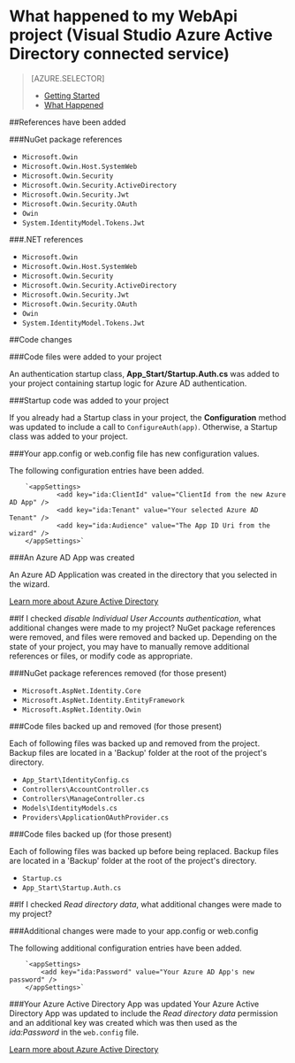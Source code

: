 <properties
	pageTitle="What happened to my WebApi project (Visual Studio Azure Active Directory connected service) | Microsoft Azure "
	description="Describes what happens to your MVC project WebApi you connect to Azure AD by using Visual Studio"
  services="active-directory"
	documentationCenter=""
	authors="TomArcher"
	manager="douge"
	editor=""/>

<tags
	ms.service="active-directory"
	ms.workload="web"
	ms.tgt_pltfrm="vs-what-happened"
	ms.devlang="na"
	ms.topic="article"
	ms.date="12/18/2015"
	ms.author="tarcher"/>

# What happened to my WebApi project (Visual Studio Azure Active Directory connected service)

> [AZURE.SELECTOR]
> - [Getting Started](vs-active-directory-webapi-getting-started.md)
> - [What Happened](vs-active-directory-webapi-what-happened.md)

##References have been added

###NuGet package references

- `Microsoft.Owin`
- `Microsoft.Owin.Host.SystemWeb`
- `Microsoft.Owin.Security`
- `Microsoft.Owin.Security.ActiveDirectory`
- `Microsoft.Owin.Security.Jwt`
- `Microsoft.Owin.Security.OAuth`
- `Owin`
- `System.IdentityModel.Tokens.Jwt`

###.NET references

- `Microsoft.Owin`
- `Microsoft.Owin.Host.SystemWeb`
- `Microsoft.Owin.Security`
- `Microsoft.Owin.Security.ActiveDirectory`
- `Microsoft.Owin.Security.Jwt`
- `Microsoft.Owin.Security.OAuth`
- `Owin`
- `System.IdentityModel.Tokens.Jwt`

##Code changes

###Code files were added to your project

An authentication startup class, **App_Start/Startup.Auth.cs** was added to your project containing startup logic for Azure AD authentication.

###Startup code was added to your project

If you already had a Startup class in your project, the **Configuration** method was updated to include a call to `ConfigureAuth(app)`. Otherwise, a Startup class was added to your project.


###Your app.config or web.config file has new configuration values.

The following configuration entries have been added.
```
	`<appSettings>
    		<add key="ida:ClientId" value="ClientId from the new Azure AD App" />
    		<add key="ida:Tenant" value="Your selected Azure AD Tenant" />
    		<add key="ida:Audience" value="The App ID Uri from the wizard" />
	</appSettings>`
```

###An Azure AD App was created

An Azure AD Application was created in the directory that you selected in the wizard.

[Learn more about Azure Active Directory](https://azure.microsoft.com/services/active-directory/)

##If I checked *disable Individual User Accounts authentication*, what additional changes were made to my project?
NuGet package references were removed, and files were removed and backed up. Depending on the state of your project, you may have to manually remove additional references or files, or modify code as appropriate.

###NuGet package references removed (for those present)

- `Microsoft.AspNet.Identity.Core`
- `Microsoft.AspNet.Identity.EntityFramework`
- `Microsoft.AspNet.Identity.Owin`

###Code files backed up and removed (for those present)

Each of following files was backed up and removed from the project. Backup files are located in a 'Backup' folder at the root of the project's directory.

- `App_Start\IdentityConfig.cs`
- `Controllers\AccountController.cs`
- `Controllers\ManageController.cs`
- `Models\IdentityModels.cs`
- `Providers\ApplicationOAuthProvider.cs`

###Code files backed up (for those present)

Each of following files was backed up before being replaced. Backup files are located in a 'Backup' folder at the root of the project's directory.

- `Startup.cs`
- `App_Start\Startup.Auth.cs`

##If I checked *Read directory data*, what additional changes were made to my project?

###Additional changes were made to your app.config or web.config

The following additional configuration entries have been added.

```
	`<appSettings>
	    <add key="ida:Password" value="Your Azure AD App's new password" />
	</appSettings>`
```

###Your Azure Active Directory App was updated
Your Azure Active Directory App was updated to include the *Read directory data* permission and an additional key was created which was then used as the *ida:Password* in the `web.config` file.

[Learn more about Azure Active Directory](https://azure.microsoft.com/services/active-directory/)
